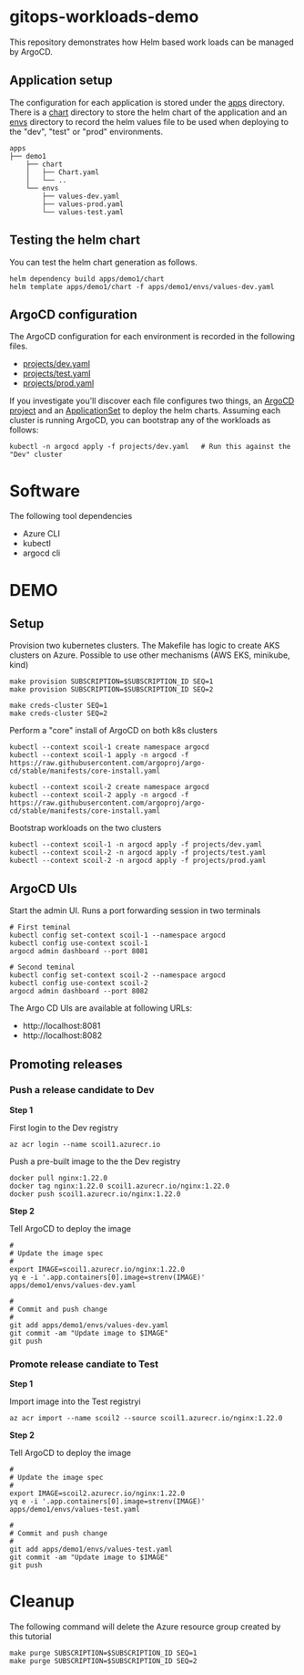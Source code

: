 # gitops-workloads-demo

This repository demonstrates how Helm based work loads can be managed by ArgoCD. 

## Application setup

The configuration for each application is stored under the [apps](apps) directory. There is a [chart](apps/demo1/chart) directory to store the helm chart of the application and an [envs](apps/demo1/envs) directory to record the helm values file to be used when deploying to the "dev", "test" or "prod" environments.

    apps
    ├── demo1
        ├── chart
        │   ├── Chart.yaml
        │   └── ..
        └── envs
            ├── values-dev.yaml
            ├── values-prod.yaml
            └── values-test.yaml

## Testing the helm chart

You can test the helm chart generation as follows.

    helm dependency build apps/demo1/chart
    helm template apps/demo1/chart -f apps/demo1/envs/values-dev.yaml

## ArgoCD configuration

The ArgoCD configuration for each environment is recorded in the following files.

* [projects/dev.yaml](projects/dev.yaml)
* [projects/test.yaml](projects/test.yaml)
* [projects/prod.yaml](projects/prod.yaml)

If you investigate you'll discover each file configures two things, an [ArgoCD project](https://argo-cd.readthedocs.io/en/stable/user-guide/projects/) 
and an [ApplicationSet](https://argo-cd.readthedocs.io/en/stable/operator-manual/applicationset/) to deploy the helm charts.
Assuming each cluster is running ArgoCD, you can bootstrap any of the workloads as follows:

    kubectl -n argocd apply -f projects/dev.yaml   # Run this against the "Dev" cluster

# Software

The following tool dependencies

* Azure CLI 
* kubectl
* argocd cli

# DEMO

## Setup

Provision two kubernetes clusters. The Makefile has logic to create AKS clusters on  Azure. Possible to use other mechanisms (AWS EKS, minikube, kind)

    make provision SUBSCRIPTION=$SUBSCRIPTION_ID SEQ=1
    make provision SUBSCRIPTION=$SUBSCRIPTION_ID SEQ=2

    make creds-cluster SEQ=1
    make creds-cluster SEQ=2

Perform a "core" install of ArgoCD on both k8s clusters

    kubectl --context scoil-1 create namespace argocd
    kubectl --context scoil-1 apply -n argocd -f https://raw.githubusercontent.com/argoproj/argo-cd/stable/manifests/core-install.yaml

    kubectl --context scoil-2 create namespace argocd
    kubectl --context scoil-2 apply -n argocd -f https://raw.githubusercontent.com/argoproj/argo-cd/stable/manifests/core-install.yaml

Bootstrap workloads on the two clusters

    kubectl --context scoil-1 -n argocd apply -f projects/dev.yaml
    kubectl --context scoil-2 -n argocd apply -f projects/test.yaml
    kubectl --context scoil-2 -n argocd apply -f projects/prod.yaml

## ArgoCD UIs

Start the admin UI. Runs a port forwarding session in two terminals

    # First teminal
    kubectl config set-context scoil-1 --namespace argocd
    kubectl config use-context scoil-1
    argocd admin dashboard --port 8081

    # Second teminal
    kubectl config set-context scoil-2 --namespace argocd
    kubectl config use-context scoil-2
    argocd admin dashboard --port 8082

The Argo CD UIs are available at following URLs:

* http://localhost:8081
* http://localhost:8082

## Promoting releases

### Push a release candidate to Dev

**Step 1**

First login to the Dev registry

    az acr login --name scoil1.azurecr.io


Push a pre-built image to the the Dev registry 

    docker pull nginx:1.22.0
    docker tag nginx:1.22.0 scoil1.azurecr.io/nginx:1.22.0
    docker push scoil1.azurecr.io/nginx:1.22.0

**Step 2**

Tell ArgoCD to deploy the image

    #
    # Update the image spec
    #
    export IMAGE=scoil1.azurecr.io/nginx:1.22.0
    yq e -i '.app.containers[0].image=strenv(IMAGE)' apps/demo1/envs/values-dev.yaml

    #
    # Commit and push change
    #
    git add apps/demo1/envs/values-dev.yaml
    git commit -am "Update image to $IMAGE"
    git push

### Promote release candiate to Test

**Step 1**

Import image into the Test registryi

    az acr import --name scoil2 --source scoil1.azurecr.io/nginx:1.22.0

**Step 2**

Tell ArgoCD to deploy the image

    #
    # Update the image spec
    #
    export IMAGE=scoil2.azurecr.io/nginx:1.22.0
    yq e -i '.app.containers[0].image=strenv(IMAGE)' apps/demo1/envs/values-test.yaml

    #
    # Commit and push change
    #
    git add apps/demo1/envs/values-test.yaml
    git commit -am "Update image to $IMAGE"
    git push

# Cleanup

The following command will delete the Azure resource group created by this tutorial 

    make purge SUBSCRIPTION=$SUBSCRIPTION_ID SEQ=1
    make purge SUBSCRIPTION=$SUBSCRIPTION_ID SEQ=2

